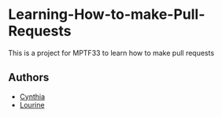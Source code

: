 # Learning-How-to-make-Pull-Requests
This is a project for MPTF33 to learn how to make pull requests

## Authors

- [Cynthia](https://github.com/kasambuli)
- [Lourine](https://github.com/kasambuli)